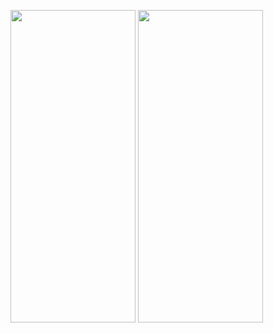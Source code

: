 <img src="https://github.com/Mukund-Vaghasiya13/AppleFrameWork/assets/115715969/6ff56a0b-d5d9-4046-9d28-f1253d6bc7c5" width="200" height="500"> <span>   </span> <img src="https://github.com/Mukund-Vaghasiya13/AppleFrameWork/assets/115715969/cf3c8b6b-d5ba-4919-b3a5-16533ce99c5c" width="200" height="500">
